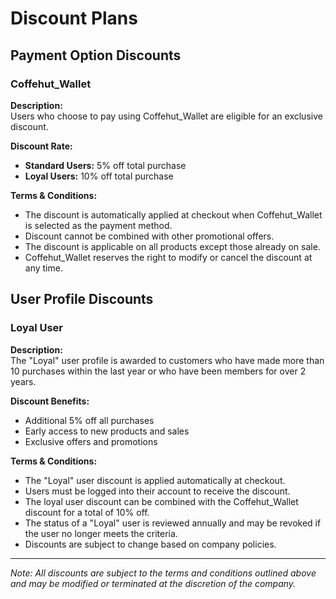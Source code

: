 # Discount Plans

## Payment Option Discounts

### Coffehut_Wallet
**Description:**  
Users who choose to pay using Coffehut_Wallet are eligible for an exclusive discount.

**Discount Rate:**  
- **Standard Users:** 5% off total purchase
- **Loyal Users:** 10% off total purchase

**Terms & Conditions:**
- The discount is automatically applied at checkout when Coffehut_Wallet is selected as the payment method.
- Discount cannot be combined with other promotional offers.
- The discount is applicable on all products except those already on sale.
- Coffehut_Wallet reserves the right to modify or cancel the discount at any time.

## User Profile Discounts

### Loyal User
**Description:**  
The "Loyal" user profile is awarded to customers who have made more than 10 purchases within the last year or who have been members for over 2 years.

**Discount Benefits:**
- Additional 5% off all purchases
- Early access to new products and sales
- Exclusive offers and promotions

**Terms & Conditions:**
- The "Loyal" user discount is applied automatically at checkout.
- Users must be logged into their account to receive the discount.
- The loyal user discount can be combined with the Coffehut_Wallet discount for a total of 10% off.
- The status of a "Loyal" user is reviewed annually and may be revoked if the user no longer meets the criteria.
- Discounts are subject to change based on company policies.

---

*Note: All discounts are subject to the terms and conditions outlined above and may be modified or terminated at the discretion of the company.*
